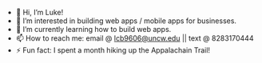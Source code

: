 - 👋 Hi, I’m Luke!
- 👀 I’m interested in building web apps / mobile apps for businesses.
- 🌱 I’m currently learning how to build web apps.
- 📫 How to reach me: email @ lcb9606@uncw.edu || text @ 8283170444
- ⚡ Fun fact: I spent a month hiking up the Appalachain Trail!

<!---
tarheelfan200/tarheelfan200 is a ✨ special ✨ repository because its `README.md` (this file) appears on your GitHub profile.
You can click the Preview link to take a look at your changes.
--->
